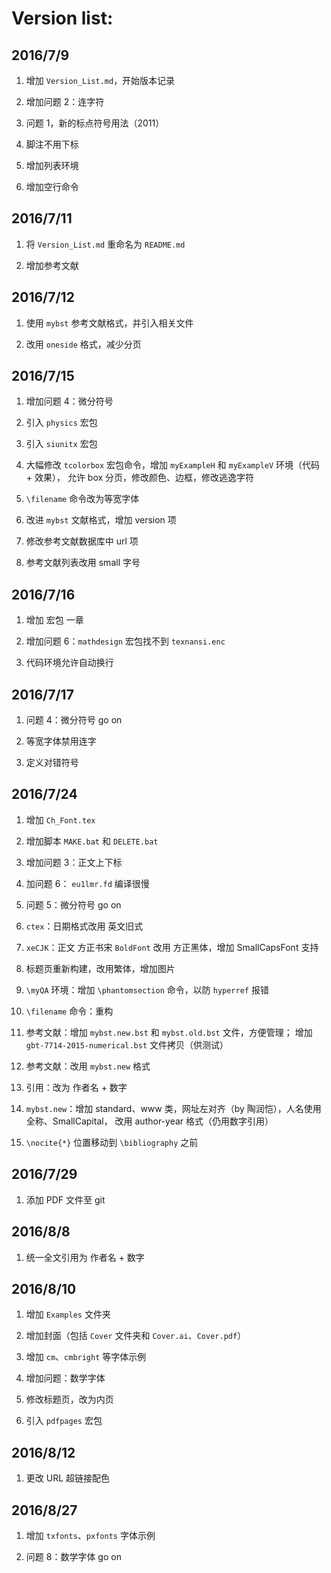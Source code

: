 # Version list:

## 2016/7/9

1. 增加 `Version_List.md`，开始版本记录

2. 增加问题 2：连字符

3. 问题 1，新的标点符号用法（2011）

4. 脚注不用下标

5. 增加列表环境

6. 增加空行命令

## 2016/7/11

1. 将 `Version_List.md` 重命名为 `README.md`

2. 增加参考文献

## 2016/7/12

1. 使用 `mybst` 参考文献格式，并引入相关文件

2. 改用 `oneside` 格式，减少分页

## 2016/7/15

1. 增加问题 4：微分符号

2. 引入 `physics` 宏包

3. 引入 `siunitx` 宏包

4. 大幅修改 `tcolorbox` 宏包命令，增加 `myExampleH` 和 `myExampleV` 环境（代码 + 效果），
允许 box 分页，修改颜色、边框，修改逃逸字符

5. `\filename` 命令改为等宽字体

6. 改进 `mybst` 文献格式，增加 version 项

7. 修改参考文献数据库中 url 项

8. 参考文献列表改用 small 字号

## 2016/7/16

1. 增加 宏包 一章

2. 增加问题 6：`mathdesign` 宏包找不到 `texnansi.enc`

3. 代码环境允许自动换行

## 2016/7/17

1. 问题 4：微分符号 go on

2. 等宽字体禁用连字

3. 定义对错符号

## 2016/7/24

1. 增加 `Ch_Font.tex`

2. 增加脚本 `MAKE.bat` 和 `DELETE.bat`

3. 增加问题 3：正文上下标

4. 加问题 6： `eu1lmr.fd` 编译很慢

5. 问题 5：微分符号 go on

6. `ctex`：日期格式改用 英文旧式

7. `xeCJK`：正文 方正书宋 `BoldFont` 改用 方正黑体，增加 SmallCapsFont 支持

8. 标题页重新构建，改用繁体，增加图片

9. `\myQA` 环境：增加 `\phantomsection` 命令，以防 `hyperref` 报错

10. `\filename` 命令：重构

11. 参考文献：增加 `mybst.new.bst` 和 `mybst.old.bst` 文件，方便管理；
增加 `gbt-7714-2015-numerical.bst` 文件拷贝（供测试）

12. 参考文献：改用 `mybst.new` 格式

13. 引用：改为 作者名 + 数字

14. `mybst.new`：增加 standard、www 类，网址左对齐（by 陶润恺），人名使用全称、SmallCapital，
改用 author-year 格式（仍用数字引用）

15. `\nocite{*}` 位置移动到 `\bibliography` 之前

## 2016/7/29

1. 添加 PDF 文件至 git

## 2016/8/8

1. 统一全文引用为 作者名 + 数字

## 2016/8/10

1. 增加 `Examples` 文件夹

2. 增加封面（包括 `Cover` 文件夹和 `Cover.ai`、`Cover.pdf`）

3. 增加 `cm`、`cmbright` 等字体示例

4. 增加问题：数学字体

5. 修改标题页，改为内页

6. 引入 `pdfpages` 宏包

## 2016/8/12

1. 更改 URL 超链接配色

## 2016/8/27

1. 增加 `txfonts`、`pxfonts` 字体示例

2. 问题 8：数学字体 go on